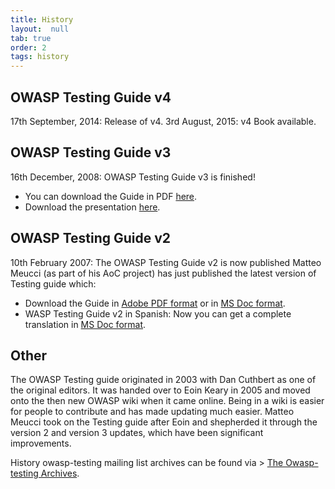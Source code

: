 ```yaml
---
title: History
layout:  null
tab: true
order: 2
tags: history
---
```


## OWASP Testing Guide v4

17th September, 2014: Release of v4.
3rd August, 2015: v4 Book available.

## OWASP Testing Guide v3

16th December, 2008: OWASP Testing Guide v3 is finished!
- You can download the Guide in PDF [here](http://www.owasp.org/images/5/56/OWASP_Testing_Guide_v3.pdf).
- Download the presentation [here](https://www.owasp.org/images/2/2c/OWASP_EU_Summit_2008_OWASP_Testing_Guide_v3.ppt).

## OWASP Testing Guide v2

10th February 2007: The OWASP Testing Guide v2 is now published Matteo Meucci (as part of his AoC project) has just published the latest version of Testing guide which:
- Download the Guide in [Adobe PDF format](http://www.owasp.org/index.php/Image:OWASP_Testing_Guide_v2_pdf.zip) or in [MS Doc format](http://www.owasp.org/index.php/Image:OWASP_Testing_Guide_v2_doc.zip).
- WASP Testing Guide v2 in Spanish: Now you can get a complete translation in [MS Doc format](http://www.owasp.org/index.php/Image:OWASP_Testing_Guide_v2_spanish_doc.zip). 

## Other

The OWASP Testing guide originated in 2003 with Dan Cuthbert as one of the original editors. It was handed over to Eoin Keary in 2005 and moved onto the then new OWASP wiki when it came online. Being in a wiki is easier for people to contribute and has made updating much easier. Matteo Meucci took on the Testing guide after Eoin and shepherded it through the version 2 and version 3 updates, which have been significant improvements.

History owasp-testing mailing list archives can be found via &gt; [The Owasp-testing Archives](https://lists.owasp.org/pipermail/owasp-testing/index).